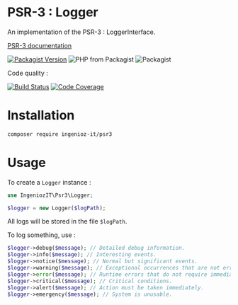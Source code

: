# PSR-3 : Logger

An implementation of the PSR-3 : LoggerInterface.

[PSR-3 documentation](https://www.php-fig.org/psr/psr-3/)

[![Packagist Version](https://img.shields.io/packagist/v/ingenioz-it/psr3.svg)](https://packagist.org/packages/ingenioz-it/psr3)
![PHP from Packagist](https://img.shields.io/packagist/php-v/ingenioz-it/psr3.svg)
![Packagist](https://img.shields.io/packagist/l/ingenioz-it/psr3.svg)

Code quality :

[![Build Status](https://travis-ci.com/IngeniozIT/psr3-logger.svg?branch=master)](https://travis-ci.com/IngeniozIT/psr3-logger)
[![Code Coverage](https://codecov.io/gh/IngeniozIT/psr3-logger/branch/master/graph/badge.svg)](https://codecov.io/gh/IngeniozIT/psr3-logger)

# Installation

```sh
composer require ingenioz-it/psr3
```

# Usage

To create a `Logger` instance :

```php
use IngeniozIT\Psr3\Logger;

$logger = new Logger($logPath);
```

All logs will be stored in the file `$logPath`.

To log something, use :

```php
$logger->debug($message); // Detailed debug information.
$logger->info($message); // Interesting events.
$logger->notice($message); // Normal but significant events.
$logger->warning($message); // Exceptional occurrences that are not errors.
$logger->error($message); // Runtime errors that do not require immediate action but should typically be logged and monitored.
$logger->critical($message); // Critical conditions.
$logger->alert($message); // Action must be taken immediately.
$logger->emergency($message); // System is unusable.
```
